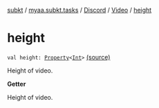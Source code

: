 [subkt](../../../index.md) / [myaa.subkt.tasks](../../index.md) / [Discord](../index.md) / [Video](index.md) / [height](./height.md)

# height

`val height: `[`Property`](https://docs.gradle.org/current/javadoc/org/gradle/api/provider/Property.html)`<`[`Int`](https://kotlinlang.org/api/latest/jvm/stdlib/kotlin/-int/index.html)`>` [(source)](https://github.com/Myaamori/SubKt/blob/0.1.4/src/main/kotlin/myaa/subkt/tasks/discordtask.kt#L161)

Height of video.

**Getter**

Height of video.

